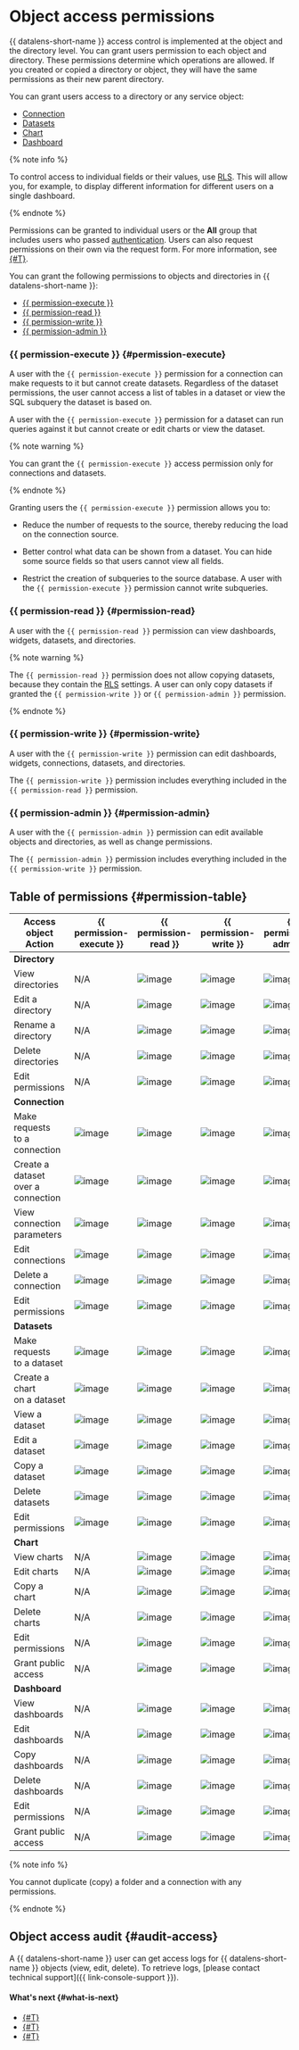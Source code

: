 # Object access permissions

{{ datalens-short-name }} access control is implemented at the object and the directory level.
You can grant users permission to each object and directory. These permissions determine which operations are allowed. If you created or copied a directory or object, they will have the same permissions as their new parent directory.

You can grant users access to a directory or any service object:

* [Connection](../concepts/connection.md)
* [Datasets](../concepts/dataset/index.md)
* [Chart](../concepts/chart/index.md)
* [Dashboard](../concepts/dashboard.md)

{% note info %}

To control access to individual fields or their values, use [RLS](./row-level-security.md). This will allow you, for example, to display different information for different users on a single dashboard.

{% endnote %}



Permissions can be granted to individual users or the **All** group that includes users who passed [authentication](../../iam/concepts/authorization/index.md#authentication). Users can also request permissions on their own via the request form. For more information, see [{#T}](../operations/permission/request.md).


You can grant the following permissions to objects and directories in {{ datalens-short-name }}:

* [{{ permission-execute }}](#permission-execute)
* [{{ permission-read }}](#permission-read)
* [{{ permission-write }}](#permission-write)
* [{{ permission-admin }}](#permission-admin)

### {{ permission-execute }} {#permission-execute}

A user with the `{{ permission-execute }}` permission for a connection can make requests to it but cannot create datasets. Regardless of the dataset permissions, the user cannot access a list of tables in a dataset or view the SQL subquery the dataset is based on.

A user with the `{{ permission-execute }}` permission for a dataset can run queries against it but cannot create or edit charts or view the dataset.

{% note warning %}

You can grant the `{{ permission-execute }}` access permission only for connections and datasets.

{% endnote %}

Granting users the `{{ permission-execute }}` permission allows you to:

* Reduce the number of requests to the source, thereby reducing the load on the connection source.

* Better control what data can be shown from a dataset. You can hide some source fields so that users cannot view all fields.

* Restrict the creation of subqueries to the source database. A user with the `{{ permission-execute }}` permission cannot write subqueries.

### {{ permission-read }} {#permission-read}

A user with the `{{ permission-read }}` permission can view dashboards, widgets, datasets, and directories.

{% note warning %}

The `{{ permission-read }}` permission does not allow copying datasets, because they contain the [RLS](row-level-security.md) settings. A user can only copy datasets if granted the `{{ permission-write }}` or `{{ permission-admin }}` permission.

{% endnote %}

### {{ permission-write }} {#permission-write}

A user with the `{{ permission-write }}` permission can edit dashboards, widgets, connections, datasets, and directories.

The `{{ permission-write }}` permission includes everything included in the `{{ permission-read }}` permission.

### {{ permission-admin }} {#permission-admin}

A user with the `{{ permission-admin }}` permission can edit available objects and directories, as well as change permissions.

The `{{ permission-admin }}` permission includes everything included in the `{{ permission-write }}` permission.


## Table of permissions {#permission-table}

| Access object<br/>Action | {{ permission-execute }} | {{ permission-read }} | {{ permission-write }} | {{ permission-admin }} |
----|----|----|----|----
| **Directory** |
| View directories | N/A | ![image](../../_assets/common/yes.svg) | ![image](../../_assets/common/yes.svg) | ![image](../../_assets/common/yes.svg) |
| Edit a directory | N/A | ![image](../../_assets/common/no.svg) | ![image](../../_assets/common/yes.svg) | ![image](../../_assets/common/yes.svg) |
| Rename a directory | N/A | ![image](../../_assets/common/no.svg) | ![image](../../_assets/common/no.svg) | ![image](../../_assets/common/yes.svg) |
| Delete directories | N/A | ![image](../../_assets/common/no.svg) | ![image](../../_assets/common/no.svg) | ![image](../../_assets/common/yes.svg) |
| Edit permissions | N/A | ![image](../../_assets/common/no.svg) | ![image](../../_assets/common/no.svg) | ![image](../../_assets/common/yes.svg) |
| **Connection** |
| Make requests<br/>to a connection | ![image](../../_assets/common/yes.svg) | ![image](../../_assets/common/yes.svg) | ![image](../../_assets/common/yes.svg) | ![image](../../_assets/common/yes.svg) |
| Create a dataset<br/>over a connection | ![image](../../_assets/common/no.svg) | ![image](../../_assets/common/yes.svg) | ![image](../../_assets/common/yes.svg) | ![image](../../_assets/common/yes.svg) |
| View<br/>connection parameters | ![image](../../_assets/common/no.svg) | ![image](../../_assets/common/yes.svg) | ![image](../../_assets/common/yes.svg) | ![image](../../_assets/common/yes.svg) |
| Edit connections | ![image](../../_assets/common/no.svg) | ![image](../../_assets/common/no.svg) | ![image](../../_assets/common/yes.svg) | ![image](../../_assets/common/yes.svg) |
| Delete a connection | ![image](../../_assets/common/no.svg) | ![image](../../_assets/common/no.svg) | ![image](../../_assets/common/no.svg) | ![image](../../_assets/common/yes.svg) |
| Edit permissions | ![image](../../_assets/common/no.svg) | ![image](../../_assets/common/no.svg) | ![image](../../_assets/common/no.svg) | ![image](../../_assets/common/yes.svg) |
| **Datasets** |
| Make requests<br/>to a dataset | ![image](../../_assets/common/yes.svg) | ![image](../../_assets/common/yes.svg) | ![image](../../_assets/common/yes.svg) | ![image](../../_assets/common/yes.svg) |
| Create a chart<br/>on a dataset | ![image](../../_assets/common/no.svg) | ![image](../../_assets/common/yes.svg) | ![image](../../_assets/common/yes.svg) | ![image](../../_assets/common/yes.svg) |
| View a dataset | ![image](../../_assets/common/no.svg) | ![image](../../_assets/common/yes.svg) | ![image](../../_assets/common/yes.svg) | ![image](../../_assets/common/yes.svg) |
| Edit a dataset | ![image](../../_assets/common/no.svg) | ![image](../../_assets/common/no.svg) | ![image](../../_assets/common/yes.svg) | ![image](../../_assets/common/yes.svg) |
| Copy a dataset | ![image](../../_assets/common/no.svg) | ![image](../../_assets/common/no.svg) | ![image](../../_assets/common/yes.svg) | ![image](../../_assets/common/yes.svg) |
| Delete datasets | ![image](../../_assets/common/no.svg) | ![image](../../_assets/common/no.svg) | ![image](../../_assets/common/no.svg) | ![image](../../_assets/common/yes.svg) |
| Edit permissions | ![image](../../_assets/common/no.svg) | ![image](../../_assets/common/no.svg) | ![image](../../_assets/common/no.svg) | ![image](../../_assets/common/yes.svg) |
| **Chart** |
| View charts | N/A | ![image](../../_assets/common/yes.svg) | ![image](../../_assets/common/yes.svg) | ![image](../../_assets/common/yes.svg) |
| Edit charts | N/A | ![image](../../_assets/common/no.svg) | ![image](../../_assets/common/yes.svg) | ![image](../../_assets/common/yes.svg) |
| Copy a chart | N/A | ![image](../../_assets/common/no.svg) | ![image](../../_assets/common/yes.svg) | ![image](../../_assets/common/yes.svg) |
| Delete charts | N/A | ![image](../../_assets/common/no.svg) | ![image](../../_assets/common/no.svg) | ![image](../../_assets/common/yes.svg) |
| Edit permissions | N/A | ![image](../../_assets/common/no.svg) | ![image](../../_assets/common/no.svg) | ![image](../../_assets/common/yes.svg) |
| Grant public access | N/A | ![image](../../_assets/common/no.svg) | ![image](../../_assets/common/no.svg) | ![image](../../_assets/common/yes.svg) |
| **Dashboard** |
| View dashboards | N/A | ![image](../../_assets/common/yes.svg) | ![image](../../_assets/common/yes.svg) | ![image](../../_assets/common/yes.svg) |
| Edit dashboards | N/A | ![image](../../_assets/common/no.svg) | ![image](../../_assets/common/yes.svg) | ![image](../../_assets/common/yes.svg) |
| Copy dashboards | N/A | ![image](../../_assets/common/no.svg) | ![image](../../_assets/common/yes.svg) | ![image](../../_assets/common/yes.svg) |
| Delete dashboards | N/A | ![image](../../_assets/common/no.svg) | ![image](../../_assets/common/no.svg) | ![image](../../_assets/common/yes.svg) |
| Edit permissions | N/A | ![image](../../_assets/common/no.svg) | ![image](../../_assets/common/no.svg) | ![image](../../_assets/common/yes.svg) |
| Grant public access | N/A | ![image](../../_assets/common/no.svg) | ![image](../../_assets/common/no.svg) | ![image](../../_assets/common/yes.svg) |

{% note info %}

You cannot duplicate (copy) a folder and a connection with any permissions.

{% endnote %}


## Object access audit {#audit-access}

A {{ datalens-short-name }} user can get access logs for {{ datalens-short-name }} objects (view, edit, delete).
To retrieve logs, [please contact technical support]({{ link-console-support }}).




#### What's next {#what-is-next}

* [{#T}](../operations/permission/grant.md)
* [{#T}](../operations/permission/revoke.md)
* [{#T}](../operations/permission/request.md)

